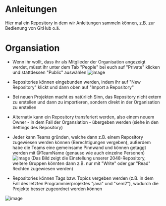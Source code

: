 # Anleitungen
Hier mal ein Repository in dem wir Anleitungen sammeln können, z.B. zur Bedienung von GitHub o.ä.

# Organsiation
- Wenn ihr wollt, dass ihr als Mitglieder der Organisation angezeigt werdet, müsst ihr unter dem Tab "People" bei euch auf "Private" klicken und stattdessen "Public" auswählen
![image](https://user-images.githubusercontent.com/79276639/133078422-1170c95a-287a-4e23-a9b6-f06b9ec39716.png) 

- Repositories können eingebunden werden, indem ihr auf "New Repository" klickt und dann oben auf "Import a Repository"
- Bei neuen Projekten macht es natürlich Sinn, das Repository nicht extern zu erstellen und dann zu importieren, sondern direkt in der Organisation zu erstellen
- Alternativ kann ein Repository transferiert werden, also einem neuem Owner - in dem Fall der Organsiation - übergeben werden (siehe in den Settings des Repository)
- Jeder kann Teams gründen, welche dann z.B. einem Repository zugewiesen werden können (Berechtigungen vergeben), außerdem habe die Teams eine gemeinsame Pinnwand und können getaggt werden mit @TeamName (genauso wie auch einzelne Personen)
![image](https://user-images.githubusercontent.com/79276639/133078235-a9ac88a4-75cf-4c7c-8bd3-47e65497e39f.png)
(Das Bild zeigt die Einstellung unserer 2048-Repository, weitere Gruppen könnten dann z.B. nur mit "Write" oder gar "Read" Rechten zugewiesen werden)

- Repositories können Tags bzw. Topics vergeben werden (z.B. in dem Fall des letzten Programmierprojektes "java" und "sem2"), wodurch die Projekte besser zugeordnet werden können 

![image](https://user-images.githubusercontent.com/79276639/133078546-ba9d4ea2-9efb-4564-9ecc-8082d3b726f8.png)
 
